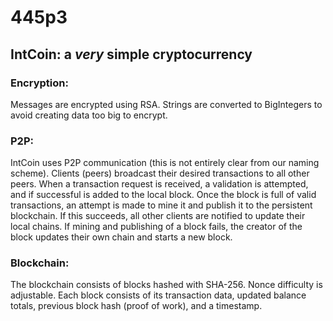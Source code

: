 # 445p3

## IntCoin: a *very* simple cryptocurrency 

### Encryption:
Messages are encrypted using RSA. Strings are converted to BigIntegers to avoid creating data too big to encrypt.  

### P2P:
IntCoin uses P2P communication (this is not entirely clear from our naming scheme). Clients (peers) broadcast their desired transactions to all other peers. When a transaction request is received, a validation is attempted, and if successful is added to the local block. Once the block is full of valid transactions, an attempt is made to mine it and publish it to the persistent blockchain. If this succeeds, all other clients are notified to update their local chains. If mining and publishing of a block fails, the creator of the block updates their own chain and starts a new block. 

### Blockchain:
The blockchain consists of blocks hashed with SHA-256. Nonce difficulty is adjustable. Each block consists of its transaction data, updated balance totals, previous block hash (proof of work), and a timestamp.  



